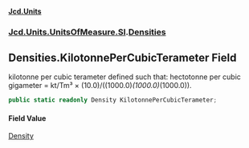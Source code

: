 #### [Jcd.Units](index 'index')
### [Jcd.Units.UnitsOfMeasure.SI](Jcd.Units.UnitsOfMeasure.SI 'Jcd.Units.UnitsOfMeasure.SI').[Densities](Densities 'Jcd.Units.UnitsOfMeasure.SI.Densities')

## Densities.KilotonnePerCubicTerameter Field

kilotonne per cubic terameter defined such that: hectotonne per cubic gigameter = kt/Tm³ ×
(10.0)/((1000.0)*(1000.0)*(1000.0)).

```csharp
public static readonly Density KilotonnePerCubicTerameter;
```

#### Field Value
[Density](Density 'Jcd.Units.UnitTypes.Density')
